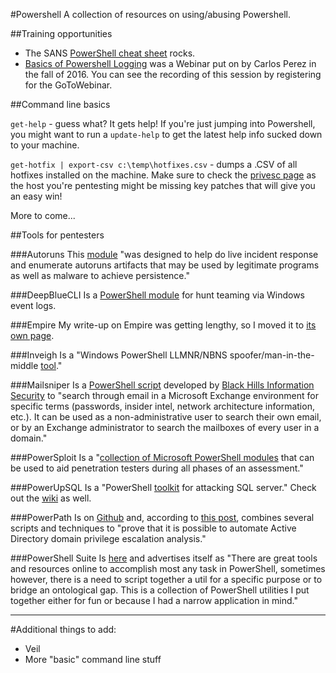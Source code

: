 #Powershell
A collection of resources on using/abusing Powershell.

##Training opportunities

* The SANS [PowerShell cheat sheet](https://pen-testing.sans.org/blog/2016/05/25/sans-powershell-cheat-sheet) rocks.
* [Basics of Powershell Logging](https://attendee.gotowebinar.com/register/7471153301583943939) was a Webinar put on by Carlos Perez in the fall of 2016.  You can see the recording of this session by registering for the GoToWebinar.


##Command line basics

`get-help` - guess what?  It gets help! If you're just jumping into Powershell, you might want to run a `update-help` to get the latest help info sucked down to your machine.

`get-hotfix | export-csv c:\temp\hotfixes.csv` - dumps a .CSV of all hotfixes installed on the machine.  Make sure to check the [privesc page](../../pentesting/netpen/privesc.md) as the host you're pentesting might be missing key patches that will give you an easy win!

More to come...

##Tools for pentesters

###Autoruns
This [module](https://github.com/p0w3rsh3ll/AutoRuns) "was designed to help do live incident response and enumerate autoruns artifacts that may be used by legitimate programs as well as malware to achieve persistence."

###DeepBlueCLI
Is a [PowerShell module](https://github.com/sans-blue-team/DeepBlueCLI) for hunt teaming via Windows event logs.

###Empire
My write-up on Empire was getting lengthy, so I moved it to [its own page](../../pentesting/netpen/empire.md).

###Inveigh
Is a "Windows PowerShell LLMNR/NBNS spoofer/man-in-the-middle [tool](https://github.com/Kevin-Robertson/Inveigh)."

###Mailsniper
Is a [PowerShell script](https://github.com/dafthack/MailSniper) developed by [Black Hills Information Security](http://www.blackhillsinfosec.com/?p=5296) to "search through email in a Microsoft Exchange environment for specific terms (passwords, insider intel, network architecture information, etc.). It can be used as a non-administrative user to search their own email, or by an Exchange administrator to search the mailboxes of every user in a domain."

###PowerSploit
Is a "[collection of Microsoft PowerShell modules](https://github.com/PowerShellMafia/PowerSploit) that can be used to aid penetration testers during all phases of an assessment."

###PowerUpSQL
Is a "PowerShell [toolkit](https://github.com/NetSPI/PowerUpSQL) for attacking SQL server."  Check out the [wiki](https://github.com/NetSPI/PowerUpSQL/wiki) as well.

###PowerPath
Is on [Github](https://github.com/andyrobbins/PowerPath) and, according to [this post](https://wald0.com/?p=68), combines several scripts and techniques to "prove that it is possible to automate Active Directory domain privilege escalation analysis."

###PowerShell Suite
Is [here](https://github.com/FuzzySecurity/PowerShell-Suite) and advertises itself as "There are great tools and resources online to accomplish most any task in PowerShell, sometimes however, there is a need to script together a util for a specific purpose or to bridge an ontological gap. This is a collection of PowerShell utilities I put together either for fun or because I had a narrow application in mind."

---
#Additional things to add:
* Veil
* More "basic" command line stuff